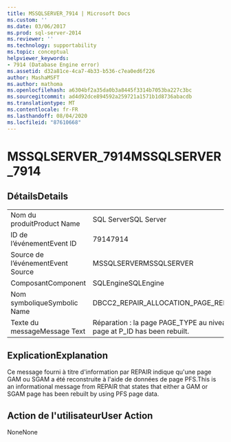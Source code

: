 ```yaml
---
title: MSSQLSERVER_7914 | Microsoft Docs
ms.custom: ''
ms.date: 03/06/2017
ms.prod: sql-server-2014
ms.reviewer: ''
ms.technology: supportability
ms.topic: conceptual
helpviewer_keywords:
- 7914 (Database Engine error)
ms.assetid: d32a81ce-4ca7-4b33-b536-c7ea0ed6f226
author: MashaMSFT
ms.author: mathoma
ms.openlocfilehash: a6304bf2a35da0b3a8445f3314b7053ba227c3bc
ms.sourcegitcommit: ad4d92dce894592a259721a1571b1d8736abacdb
ms.translationtype: MT
ms.contentlocale: fr-FR
ms.lasthandoff: 08/04/2020
ms.locfileid: "87610668"
---
```

# <a name="mssqlserver_7914"></a><span data-ttu-id="c1067-102">MSSQLSERVER_7914</span><span class="sxs-lookup"><span data-stu-id="c1067-102">MSSQLSERVER_7914</span></span>
    
## <a name="details"></a><span data-ttu-id="c1067-103">Détails</span><span class="sxs-lookup"><span data-stu-id="c1067-103">Details</span></span>  
  
|||  
|-|-|  
|<span data-ttu-id="c1067-104">Nom du produit</span><span class="sxs-lookup"><span data-stu-id="c1067-104">Product Name</span></span>|<span data-ttu-id="c1067-105">SQL Server</span><span class="sxs-lookup"><span data-stu-id="c1067-105">SQL Server</span></span>|  
|<span data-ttu-id="c1067-106">ID de l’événement</span><span class="sxs-lookup"><span data-stu-id="c1067-106">Event ID</span></span>|<span data-ttu-id="c1067-107">7914</span><span class="sxs-lookup"><span data-stu-id="c1067-107">7914</span></span>|  
|<span data-ttu-id="c1067-108">Source de l’événement</span><span class="sxs-lookup"><span data-stu-id="c1067-108">Event Source</span></span>|<span data-ttu-id="c1067-109">MSSQLSERVER</span><span class="sxs-lookup"><span data-stu-id="c1067-109">MSSQLSERVER</span></span>|  
|<span data-ttu-id="c1067-110">Composant</span><span class="sxs-lookup"><span data-stu-id="c1067-110">Component</span></span>|<span data-ttu-id="c1067-111">SQLEngine</span><span class="sxs-lookup"><span data-stu-id="c1067-111">SQLEngine</span></span>|  
|<span data-ttu-id="c1067-112">Nom symbolique</span><span class="sxs-lookup"><span data-stu-id="c1067-112">Symbolic Name</span></span>|<span data-ttu-id="c1067-113">DBCC2_REPAIR_ALLOCATION_PAGE_REBUILT</span><span class="sxs-lookup"><span data-stu-id="c1067-113">DBCC2_REPAIR_ALLOCATION_PAGE_REBUILT</span></span>|  
|<span data-ttu-id="c1067-114">Texte du message</span><span class="sxs-lookup"><span data-stu-id="c1067-114">Message Text</span></span>|<span data-ttu-id="c1067-115">Réparation : la page PAGE_TYPE au niveau de P_ID a été reconstruite.</span><span class="sxs-lookup"><span data-stu-id="c1067-115">Repair: PAGE_TYPE page at P_ID has been rebuilt.</span></span>|  
  
## <a name="explanation"></a><span data-ttu-id="c1067-116">Explication</span><span class="sxs-lookup"><span data-stu-id="c1067-116">Explanation</span></span>  
 <span data-ttu-id="c1067-117">Ce message fourni à titre d'information par REPAIR indique qu'une page GAM ou SGAM a été reconstruite à l'aide de données de page PFS.</span><span class="sxs-lookup"><span data-stu-id="c1067-117">This is an informational message from REPAIR that states that either a GAM or SGAM page has been rebuilt by using PFS page data.</span></span>  
  
## <a name="user-action"></a><span data-ttu-id="c1067-118">Action de l'utilisateur</span><span class="sxs-lookup"><span data-stu-id="c1067-118">User Action</span></span>  
 <span data-ttu-id="c1067-119">None</span><span class="sxs-lookup"><span data-stu-id="c1067-119">None</span></span>  
  
  
